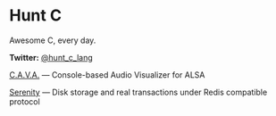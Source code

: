# Hunt C
Awesome C, every day.

**Twitter:** [@hunt_c_lang](https://twitter.com/hunt_c_lang)

[C.A.V.A.](https://github.com/karlstav/cava) 
— Console-based Audio Visualizer for ALSA

[Serenity](http://codehunt.io/sub/serenity/) 
— Disk storage and real transactions under Redis compatible protocol
